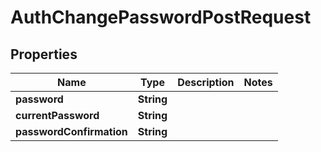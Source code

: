 

# AuthChangePasswordPostRequest


## Properties

| Name | Type | Description | Notes |
|------------ | ------------- | ------------- | -------------|
|**password** | **String** |  |  |
|**currentPassword** | **String** |  |  |
|**passwordConfirmation** | **String** |  |  |



